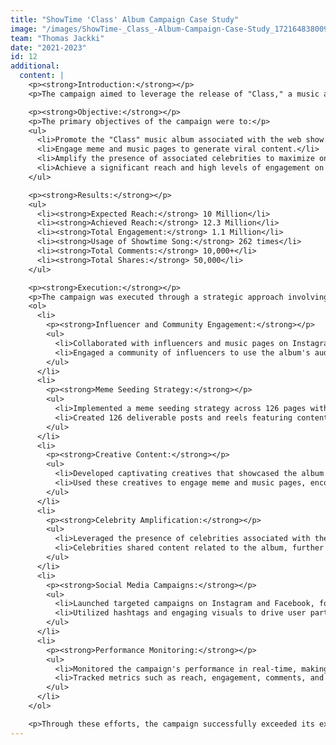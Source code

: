 ```yaml
---
title: "ShowTime 'Class' Album Campaign Case Study"
image: "/images/ShowTime-_Class_-Album-Campaign-Case-Study_1721648380093.png"
team: "Thomas Jackki"
date: "2021-2023"
id: 12
additional:
  content: |
    <p><strong>Introduction:</strong></p>
    <p>The campaign aimed to leverage the release of "Class," a music album song associated with the web show "Showtime" on Hotstar's OTT platform. The goal was to create a viral buzz and maximize online visibility by engaging meme and music pages on Instagram and Facebook, using captivating creatives derived from the album video and showcasing the show's affiliation with popular celebrities.</p>

    <p><strong>Objective:</strong></p>
    <p>The primary objectives of the campaign were to:</p>
    <ul>
      <li>Promote the "Class" music album associated with the web show "Showtime."</li>
      <li>Engage meme and music pages to generate viral content.</li>
      <li>Amplify the presence of associated celebrities to maximize online visibility.</li>
      <li>Achieve a significant reach and high levels of engagement on social media platforms.</li>
    </ul>

    <p><strong>Results:</strong></p>
    <ul>
      <li><strong>Expected Reach:</strong> 10 Million</li>
      <li><strong>Achieved Reach:</strong> 12.3 Million</li>
      <li><strong>Total Engagement:</strong> 1.1 Million</li>
      <li><strong>Usage of Showtime Song:</strong> 262 times</li>
      <li><strong>Total Comments:</strong> 10,000+</li>
      <li><strong>Total Shares:</strong> 50,000</li>
    </ul>

    <p><strong>Execution:</strong></p>
    <p>The campaign was executed through a strategic approach involving multiple tactics:</p>
    <ol>
      <li>
        <p><strong>Influencer and Community Engagement:</strong></p>
        <ul>
          <li>Collaborated with influencers and music pages on Instagram and Facebook to promote the "Class" album.</li>
          <li>Engaged a community of influencers to use the album's audio in their posts, sparking a new sensation and amplifying the campaign's reach.</li>
        </ul>
      </li>
      <li>
        <p><strong>Meme Seeding Strategy:</strong></p>
        <ul>
          <li>Implemented a meme seeding strategy across 126 pages with a collective follower base of 85.7 million.</li>
          <li>Created 126 deliverable posts and reels featuring content derived from the album video, ensuring wide dissemination.</li>
        </ul>
      </li>
      <li>
        <p><strong>Creative Content:</strong></p>
        <ul>
          <li>Developed captivating creatives that showcased the album video and highlighted the show's affiliation.</li>
          <li>Used these creatives to engage meme and music pages, encouraging them to share and promote the content.</li>
        </ul>
      </li>
      <li>
        <p><strong>Celebrity Amplification:</strong></p>
        <ul>
          <li>Leveraged the presence of celebrities associated with the web show to create viral buzz.</li>
          <li>Celebrities shared content related to the album, further amplifying its reach and visibility.</li>
        </ul>
      </li>
      <li>
        <p><strong>Social Media Campaigns:</strong></p>
        <ul>
          <li>Launched targeted campaigns on Instagram and Facebook, focusing on meme and music pages.</li>
          <li>Utilized hashtags and engaging visuals to drive user participation and sharing.</li>
        </ul>
      </li>
      <li>
        <p><strong>Performance Monitoring:</strong></p>
        <ul>
          <li>Monitored the campaign's performance in real-time, making adjustments as needed to maximize effectiveness.</li>
          <li>Tracked metrics such as reach, engagement, comments, and shares to gauge success.</li>
        </ul>
      </li>
    </ol>

    <p>Through these efforts, the campaign successfully exceeded its expected reach and generated significant engagement, making the "Class" music album a prominent presence in digital media. The strategic use of influencers, meme pages, and celebrity amplification played a crucial role in achieving these results.</p>
---
```


